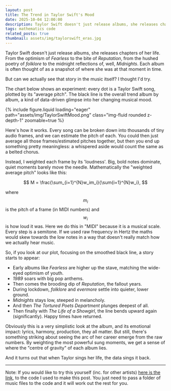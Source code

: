 ```yaml
---
layout: post
title: The Trend in Taylor Swift's Mood
date: 2025-10-04 12:00:00
description: Taylor Swift doesn't just release albums, she releases chapters of her life, what does the average pitch of these albums look like?
tags: mathematics code
related_posts: true
thumbnail: assets/img/taylorswift_eras.jpg
---
```


Taylor Swift doesn't just release albums, she releases chapters of her life. From the optimism of _Fearless_ to the bite of _Reputation_, from the hushed poetry of _folklore_ to the midnight reflections of, well, _Midnights_. Each album is often thought of as a snapshot of where she was at that moment in time.

But can we actually see that story in the music itself? I thought I'd try.

The chart below shows an experiment: every dot is a Taylor Swift song, plotted by its "average pitch". The black line is the overall trend album by album, a kind of data-driven glimpse into her changing musical mood.

<div class="row mt-3">
    <div class="col-sm mt-3 mt-md-0">
        {% include figure.liquid loading="eager" path="assets/img/TaylorSwiftMood.png" class="img-fluid rounded z-depth-1" zoomable=true %}
    </div>
</div>

Here's how it works. Every song can be broken down into thousands of tiny audio frames, and we can estimate the pitch of each. You could then just average all those frames/estimated pitches together, but then you end up something pretty meaningless: a whispered aside would count the same as a belted chorus.

Instead, I weighted each frame by its 'loudness'. Big, bold notes dominate, quiet moments barely move the needle. Mathematically the "weighted average pitch" looks like this:

$$
M = \frac{\sum_{i=1}^{N}w_im_i}{\sum{i=1}^{N}w_i},
$$

where $$m_i$$ is the pitch of a frame (in MIDI numbers) and $$w_i$$ is how loud it was. Here we do this in "MIDI" because it is a musical scale. Every step is a semitone. If we used raw frequency in Hertz the maths would skew towards the low notes in a way that doesn't really match how we actually hear music.

So, if you look at our plot, focusing on the smoothed black line, a story starts to appear:

- Early albums like _Fearless_ are higher up the stave, matching the wide-eyed optimism of youth.
- _1989_ soars with big pop anthems.
- Then comes the brooding dip of _Reputation_, the fallout years.
- During lockdown, _folklore_ and _evermore_ settle into quieter, lower ground.
- _Midnights_ stays low, steeped in melancholy.
- And then _The Tortured Poets Department_ plunges deepest of all.
- Then finally with _The Life of a Showgirl_, the line bends upward again (significantly). Happy times have returned.

Obviously this is a very simplistic look at the album, and its emotional impact: lyrics, harmony, production, they all matter. But still, there's something striking about seeing the arc of her career emerge from the raw numbers. By weighting the most powerful sung moments, we get a sense of where the "centre of gravity" of each album lies.

And it turns out that when Taylor sings her life, the data sings it back.

---

Note: If you would like to try this yourself (inc. for other artists) [here is the link](/assets/code/taylor_swift.py), to the code I used to make this post. You just need to pass a folder of music files to the code and it will work out the rest for you.
